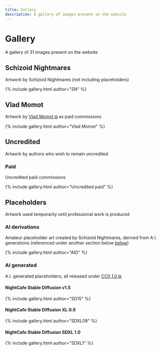 ```yaml
---
title: Gallery
description: A gallery of images present on the website
---
```


# Gallery
A gallery of 31 images present on the website

## Schizoid Nightmares
Artwork by Schizoid Nightmares (not including placeholders)

{% include gallery.html author="SN" %}

## Vlad Momot
Artwork by <a href="https://vladmomotart.tumblr.com/" target="_blank">Vlad Momot ⧉</a> as paid commissions

{% include gallery.html author="Vlad Momot" %}

## Uncredited
Artwork by authors who wish to remain uncredited

### Paid
Uncredited paid commissions

{% include gallery.html author="Uncredited paid" %}

## Placeholders
Artwork used temporarily until professional work is produced

### AI derivations
Amateur placeholder art created by Schizoid Nightmares, derived from A.I. generations (referenced under another section below <a href="#ai-generated">below</a>)

{% include gallery.html author="AID" %}

### AI generated
A.I. generated placeholders, all released under <a href="https://creativecommons.org/publicdomain/zero/1.0/" target="_blank">CC0 1.0 ⧉</a>

#### NightCafe Stable Diffusion v1.5

{% include gallery.html author="SD15" %}

#### NightCafe Stable Diffusion XL 0.9

{% include gallery.html author="SDXL09" %}

#### NightCafe Stable Diffusion SDXL 1.0

{% include gallery.html author="SDXL1" %}